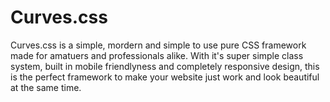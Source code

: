 # Curves.css
Curves.css is a simple, mordern and simple to use pure CSS framework made for amatuers and professionals alike. With it's super simple class system, built in mobile friendlyness and completely responsive design, this is the perfect framework to make your website just work and look beautiful at the same time.